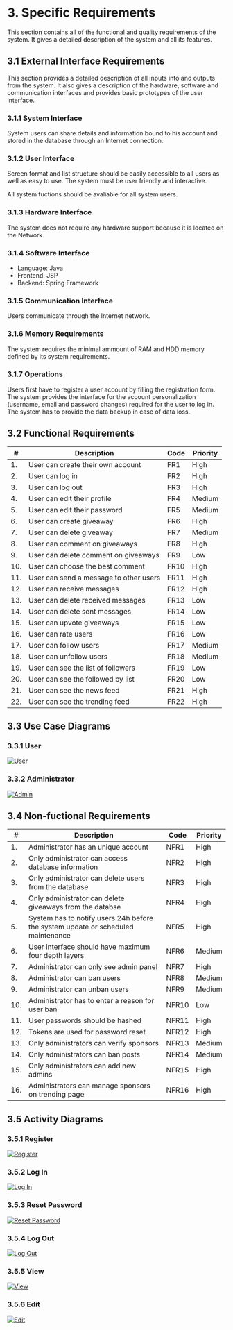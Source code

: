 # 3. Specific Requirements

This section contains all of the functional and quality requirements of the system. It gives a detailed description of the system and all its features. 

## 3.1 External Interface Requirements

This section provides a detailed description of all inputs into and outputs from the system. It also gives a description of the hardware, software and communication interfaces and provides basic prototypes of the user interface.

### 3.1.1 System Interface

System users can share details and information bound to his account and stored in the database through an Internet connection.

### 3.1.2 User Interface

Screen format and list structure should be easily accessible to all users as well as easy to use. The system must be user friendly and interactive.

All system fuctions should be avaliable for all system users.

### 3.1.3 Hardware Interface

The system does not require any hardware support because it is located on the Network.

### 3.1.4 Software Interface

- Language: Java
- Frontend: JSP
- Backend: Spring Framework

### 3.1.5 Communication Interface

Users communicate through the Internet network.

### 3.1.6 Memory Requirements

The system requires the minimal ammount of RAM and HDD memory defined by its system requirements.

### 3.1.7 Operations

Users first have to register a user account by filling the registration form. The system provides the interface for the account personalization (username, email and password changes) required for the user to log in. The system has to provide the data backup in case of data loss.

## 3.2 Functional Requirements

| #   | Description                            | Code | Priority |
|-----|----------------------------------------|------|----------|
| 1.  | User can create their own account      | FR1  | High     |
| 2.  | User can log in                        | FR2  | High     |
| 3.  | User can log out                       | FR3  | High     |
| 4.  | User can edit their profile            | FR4  | Medium   |
| 5.  | User can edit their password           | FR5  | Medium   |
| 6.  | User can create giveaway               | FR6  | High     |
| 7.  | User can delete giveaway               | FR7  | Medium   |
| 8.  | User can comment on giveaways          | FR8  | High     |
| 9.  | User can delete comment on giveaways   | FR9  | Low      |
| 10. | User can choose the best comment       | FR10 | High     |
| 11. | User can send a message to other users | FR11 | High     |
| 12. | User can receive messages   		   | FR12 | High     |
| 13. | User can delete received messages      | FR13 | Low      |
| 14. | User can delete sent messages          | FR14 | Low      |
| 15. | User can upvote giveaways          	   | FR15 | Low      |
| 16. | User can rate users          		   | FR16 | Low      |
| 17. | User can follow users          		   | FR17 | Medium   |
| 18. | User can unfollow users        		   | FR18 | Medium   |
| 19. | User can see the list of followers     | FR19 | Low      |
| 20. | User can see the followed by list      | FR20 | Low      |
| 21. | User can see the news feed     		   | FR21 | High     |
| 22. | User can see the trending feed 		   | FR22 | High     |

## 3.3 Use Case Diagrams

### 3.3.1 User

[![User](../images/usecaseuser.png)](../images/usecaseuser.png)

### 3.3.2 Administrator

[![Admin](../images/usecaseadmin.png)](../images/usecaseadmin.png)

## 3.4 Non-fuctional Requirements

| #   | Description                            											  | Code  | Priority |
|-----|-----------------------------------------------------------------------------------|-------|----------|
| 1.  | Administrator has an unique account      										  | NFR1  | High     |
| 2.  | Only administrator can access database information                        		  | NFR2  | High     |
| 3.  | Only administrator can delete users from the database                       	  | NFR3  | High     |
| 4.  | Only administrator can delete giveaways from the databse            			  | NFR4  | High   	 |
| 5.  | System has to notify users 24h before the system update or scheduled maintenance  | NFR5  | High     |
| 6.  | User interface should have maximum four depth layers               				  | NFR6  | Medium   |
| 7.  | Administrator can only see admin panel         									  | NFR7  | High     |
| 8.  | Administrator can ban users   													  | NFR8  | Medium   |
| 9.  | Administrator can unban users       											  | NFR9  | Medium   |
| 10. | Administrator has to enter a reason for user ban 								  | NFR10 | Low      |
| 11. | User passwords should be hashed   												  | NFR11 | High     |
| 12. | Tokens are used for password reset   											  | NFR12 | High     |
| 13. | Only administrators can verify sponsors  										  | NFR13 | Medium   |
| 14. | Only administrators can ban posts   											  | NFR14 | Medium   |
| 15. | Only administrators can add new admins   										  | NFR15 | High     |
| 16. | Administrators can manage sponsors on trending page   							  | NFR16 | High     |

## 3.5 Activity Diagrams

### 3.5.1 Register

[![Register](../images/activityregister.png)](../images/activityregister.png)

### 3.5.2 Log In

[![Log In](../images/activitylogin.png)](../images/activitylogin.png)

### 3.5.3 Reset Password

[![Reset Password](../images/activityresetpassword.png)](../images/activityresetpassword.png)

### 3.5.4 Log Out

[![Log Out](../images/activitylogout.png)](../images/activitylogout.png)

### 3.5.5 View

[![View](../images/activityview.png)](../images/activityview.png)

### 3.5.6 Edit

[![Edit](../images/activityedit.png)](../images/activityedit.png)